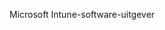<Token xmlns:xlink="http://www.w3.org/1999/xlink">Microsoft Intune-software-uitgever</Token>

<!--HONumber=Jun16_HO4-->


